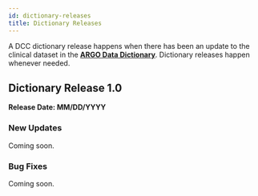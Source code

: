 ```yaml
---
id: dictionary-releases
title: Dictionary Releases
---
```


A DCC dictionary release happens when there has been an update to the clinical dataset in the **[ARGO Data Dictionary](/dictionary)**. Dictionary releases happen whenever needed. 

## Dictionary Release 1.0 

**Release Date: MM/DD/YYYY**

### New Updates 
Coming soon.

### Bug Fixes 
Coming soon.
